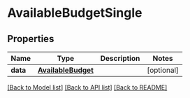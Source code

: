 # AvailableBudgetSingle

## Properties
Name | Type | Description | Notes
------------ | ------------- | ------------- | -------------
**data** | [**AvailableBudget**](AvailableBudget.md) |  | [optional] 

[[Back to Model list]](../README.md#documentation-for-models) [[Back to API list]](../README.md#documentation-for-api-endpoints) [[Back to README]](../README.md)


